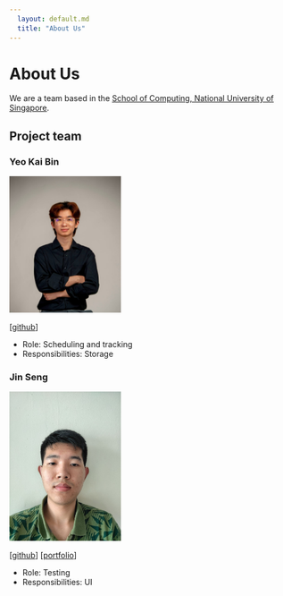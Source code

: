 ```yaml
---
  layout: default.md
  title: "About Us"
---
```


# About Us

We are a team based in the [School of Computing, National University of Singapore](http://www.comp.nus.edu.sg).

## Project team

### Yeo Kai Bin

<img src="images/kbyeo.png" width="200px">

[[github](https://github.com/kbyeo)]

* Role: Scheduling and tracking
* Responsibilities: Storage

### Jin Seng

<img src="images/teejinseng.png" width="200px">

[[github](https://github.com/TeeJinSeng)]
[[portfolio](team/johndoe.md)]

* Role: Testing
* Responsibilities: UI

